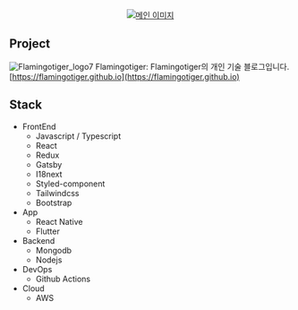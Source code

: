 <div align="center">
<a href="https://hakbeomhong.netlify.app/"> <img src="https://github.com/user-attachments/assets/36855c83-aa1d-403a-bd94-f86b92fc96db" alt="메인 이미지"/>
 </a>
</div>

## Project

![Flamingotiger_logo7](https://user-images.githubusercontent.com/29449263/97399951-90e5c000-1931-11eb-825d-90a2a2830e20.png)
Flamingotiger: Flamingotiger의 개인 기술 블로그입니다. [https://flamingotiger.github.io](https://flamingotiger.github.io)

## Stack

- FrontEnd
  - Javascript / Typescript
  - React
  - Redux
  - Gatsby
  - I18next
  - Styled-component
  - Tailwindcss
  - Bootstrap
- App
  - React Native
  - Flutter
- Backend
  - Mongodb
  - Nodejs  
- DevOps
  - Github Actions
- Cloud
  - AWS
 
<!--
**flamingotiger/flamingotiger** is a ✨ _special_ ✨ repository because its `README.md` (this file) appears on your GitHub profile.

Here are some ideas to get you started:

- 🔭 I’m currently working on ...
- 🌱 I’m currently learning ...
- 👯 I’m looking to collaborate on ...
- 🤔 I’m looking for help with ...
- 💬 Ask me about ...
- 📫 How to reach me: ...
- 😄 Pronouns: ...
- ⚡ Fun fact: ...
-->
